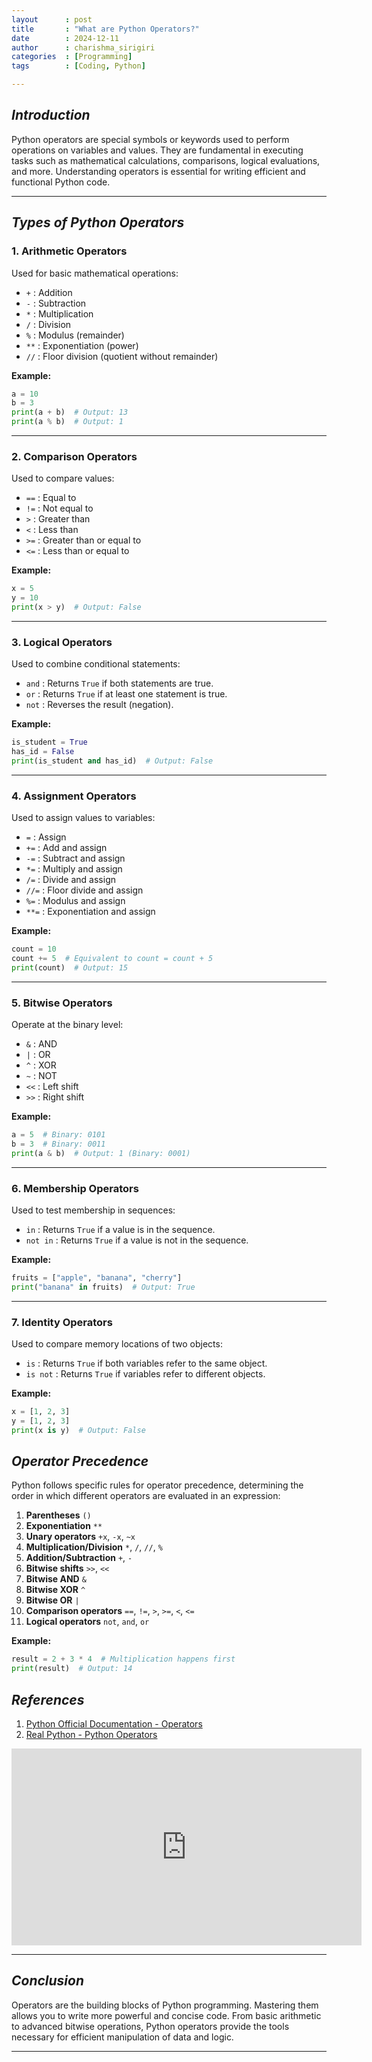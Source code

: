 ```yaml
---
layout      : post
title       : "What are Python Operators?"
date        : 2024-12-11
author      : charishma_sirigiri
categories  : [Programming]
tags        : [Coding, Python]

---
```


## *Introduction*

Python operators are special symbols or keywords used to perform operations on variables and values. They are fundamental in executing tasks such as mathematical calculations, comparisons, logical evaluations, and more. Understanding operators is essential for writing efficient and functional Python code.

---

## *Types of Python Operators*

### 1. **Arithmetic Operators**
Used for basic mathematical operations:
- `+` : Addition
- `-` : Subtraction
- `*` : Multiplication
- `/` : Division
- `%` : Modulus (remainder)
- `**` : Exponentiation (power)
- `//` : Floor division (quotient without remainder)

**Example:**
```python
a = 10
b = 3
print(a + b)  # Output: 13
print(a % b)  # Output: 1
```

---

### 2. **Comparison Operators**
Used to compare values:
- `==` : Equal to
- `!=` : Not equal to
- `>` : Greater than
- `<` : Less than
- `>=` : Greater than or equal to
- `<=` : Less than or equal to

**Example:**
```python
x = 5
y = 10
print(x > y)  # Output: False
```

---

### 3. **Logical Operators**
Used to combine conditional statements:
- `and` : Returns `True` if both statements are true.
- `or` : Returns `True` if at least one statement is true.
- `not` : Reverses the result (negation).

**Example:**
```python
is_student = True
has_id = False
print(is_student and has_id)  # Output: False
```

---

### 4. **Assignment Operators**
Used to assign values to variables:
- `=` : Assign
- `+=` : Add and assign
- `-=` : Subtract and assign
- `*=` : Multiply and assign
- `/=` : Divide and assign
- `//=` : Floor divide and assign
- `%=` : Modulus and assign
- `**=` : Exponentiation and assign

**Example:**
```python
count = 10
count += 5  # Equivalent to count = count + 5
print(count)  # Output: 15
```

---

### 5. **Bitwise Operators**
Operate at the binary level:
- `&` : AND
- `|` : OR
- `^` : XOR
- `~` : NOT
- `<<` : Left shift
- `>>` : Right shift

**Example:**
```python
a = 5  # Binary: 0101
b = 3  # Binary: 0011
print(a & b)  # Output: 1 (Binary: 0001)
```

---

### 6. **Membership Operators**
Used to test membership in sequences:
- `in` : Returns `True` if a value is in the sequence.
- `not in` : Returns `True` if a value is not in the sequence.

**Example:**
```python
fruits = ["apple", "banana", "cherry"]
print("banana" in fruits)  # Output: True
```

---

### 7. **Identity Operators**
Used to compare memory locations of two objects:
- `is` : Returns `True` if both variables refer to the same object.
- `is not` : Returns `True` if variables refer to different objects.

**Example:**
```python
x = [1, 2, 3]
y = [1, 2, 3]
print(x is y)  # Output: False
```

## *Operator Precedence*

Python follows specific rules for operator precedence, determining the order in which different operators are evaluated in an expression:

1. **Parentheses** `()`
2. **Exponentiation** `**`
3. **Unary operators** `+x`, `-x`, `~x`
4. **Multiplication/Division** `*`, `/`, `//`, `%`
5. **Addition/Subtraction** `+`, `-`
6. **Bitwise shifts** `>>`, `<<`
7. **Bitwise AND** `&`
8. **Bitwise XOR** `^`
9. **Bitwise OR** `|`
10. **Comparison operators** `==`, `!=`, `>`, `>=`, `<`, `<=`
11. **Logical operators** `not`, `and`, `or`

**Example:**
```python
result = 2 + 3 * 4  # Multiplication happens first
print(result)  # Output: 14
```

## *References*

1. [Python Official Documentation - Operators](https://docs.python.org/3/reference/operators.html)
2. [Real Python - Python Operators](https://realpython.com/python-operators-expressions/)

<iframe width="560" height="315" src="https://www.youtube.com/embed/tSP3jWnx5ZY" frameborder="0" allow="accelerometer; autoplay; clipboard-write; encrypted-media; gyroscope; picture-in-picture" allowfullscreen></iframe>


---

## *Conclusion*

Operators are the building blocks of Python programming. Mastering them allows you to write more powerful and concise code. From basic arithmetic to advanced bitwise operations, Python operators provide the tools necessary for efficient manipulation of data and logic.

---
